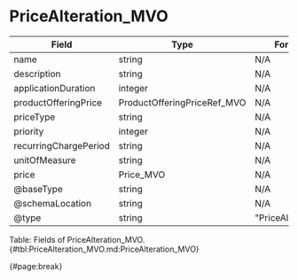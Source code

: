 <!--
    ATTENTION: This file was generated via gradle!
               Do NOT manually edit this file! Any such changes will be overwritten!
-->

# PriceAlteration_MVO

| Field | Type | Format | Required |
| ------- | ------- | ------- | --- |
| name | string | N/A | No |
| description | string | N/A | No |
| applicationDuration | integer | N/A | No |
| productOfferingPrice | ProductOfferingPriceRef_MVO | N/A | No |
| priceType | string | N/A | No |
| priority | integer | N/A | No |
| recurringChargePeriod | string | N/A | No |
| unitOfMeasure | string | N/A | No |
| price | Price_MVO | N/A | No |
| @baseType | string | N/A | No |
| @schemaLocation | string | N/A | No |
| @type | string | "PriceAlteration" | Yes |

Table: Fields of PriceAlteration_MVO. {#tbl:PriceAlteration_MVO.md:PriceAlteration_MVO}

{#page:break}
